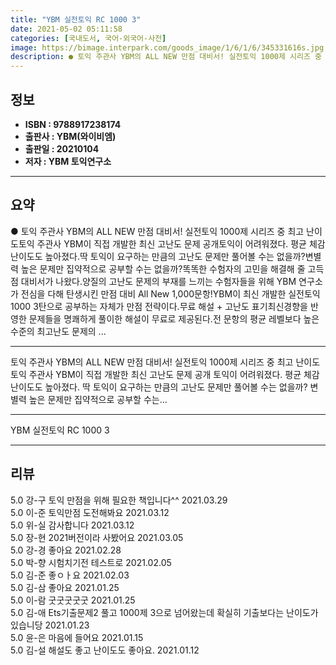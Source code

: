```yaml
---
title: "YBM 실전토익 RC 1000 3"
date: 2021-05-02 05:11:58
categories: [국내도서, 국어-외국어-사전]
image: https://bimage.interpark.com/goods_image/1/6/1/6/345331616s.jpg
description: ● 토익 주관사 YBM의 ALL NEW 만점 대비서! 실전토익 1000제 시리즈 중 최고 난이도토익 주관사 YBM이 직접 개발한 최신 고난도 문제 공개토익이 어려워졌다. 평균 체감 난이도도 높아졌다.딱 토익이 요구하는 만큼의 고난도 문제만 풀어볼 수는 없을까?변별력 높은 문제만 집약적
---
```


## **정보**

- **ISBN : 9788917238174**
- **출판사 : YBM(와이비엠)**
- **출판일 : 20210104**
- **저자 : YBM 토익연구소**

------



## **요약**

●  토익 주관사 YBM의 ALL NEW 만점 대비서! 실전토익 1000제 시리즈 중 최고 난이도토익 주관사 YBM이 직접 개발한 최신 고난도 문제 공개토익이 어려워졌다. 평균 체감 난이도도 높아졌다.딱 토익이 요구하는 만큼의 고난도 문제만 풀어볼 수는 없을까?변별력 높은 문제만 집약적으로 공부할 수는 없을까?똑똑한 수험자의 고민을 해결해 줄 고득점 대비서가 나왔다.양질의 고난도 문제의 부재를 느끼는 수험자들을 위해 YBM 연구소가 전심을 다해 탄생시킨 만점 대비 All New 1,000문항!YBM이 최신 개발한 실전토익 1000 3탄으로 공부하는 자체가 만점 전략이다.무료 해설 + 고난도 표기최신경향을 반영한 문제들을 명쾌하게 풀이한 해설이 무료로 제공된다.전 문항의 평균 레벨보다 높은 수준의 최고난도 문제의 ...

------

토익 주관사 YBM의 ALL NEW 만점 대비서!
실전토익 1000제 시리즈 중 최고 난이도토익 주관사 YBM이 직접 개발한 최신 고난도 문제 공개
토익이 어려워졌다. 평균 체감 난이도도 높아졌다.
딱 토익이 요구하는 만큼의 고난도 문제만 풀어볼 수는 없을까?
변별력 높은 문제만 집약적으로 공부할 수는... 

------


YBM 실전토익 RC 1000 3 

------


## **리뷰** 

5.0 강-구 토익 만점을 위해 필요한 책입니다^^ 2021.03.29 <br/>5.0 이-준 토익만점 도전해봐요 2021.03.12 <br/>5.0 위-실 감사합니다 2021.03.12 <br/>5.0 장-현 2021버전이라 사봤어요 2021.03.05 <br/>5.0 강-경 좋아요  2021.02.28 <br/>5.0 박-향 시험치기전 테스트로 2021.02.05 <br/>5.0 김-준 좋ㅇㅏ요 2021.02.03 <br/>5.0 김-삼 좋아요 2021.01.25 <br/>5.0 이-람 굿굿굿굿굿 2021.01.25 <br/>5.0 김-애 Ets기출문제2 풀고 1000제 3으로 넘어왔는데 확실히 기출보다는 난이도가 있습니당  2021.01.23 <br/>5.0 윤-은 마음에 들어요 2021.01.15 <br/>5.0 김-설 해설도 좋고 난이도도 좋아요.  2021.01.12 <br/>